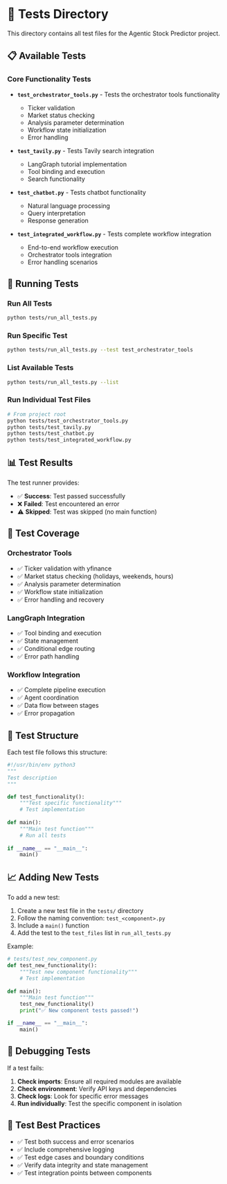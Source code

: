 # 🧪 Tests Directory

This directory contains all test files for the Agentic Stock Predictor project.

## 📋 Available Tests

### Core Functionality Tests
- **`test_orchestrator_tools.py`** - Tests the orchestrator tools functionality
  - Ticker validation
  - Market status checking
  - Analysis parameter determination
  - Workflow state initialization
  - Error handling

- **`test_tavily.py`** - Tests Tavily search integration
  - LangGraph tutorial implementation
  - Tool binding and execution
  - Search functionality

- **`test_chatbot.py`** - Tests chatbot functionality
  - Natural language processing
  - Query interpretation
  - Response generation

- **`test_integrated_workflow.py`** - Tests complete workflow integration
  - End-to-end workflow execution
  - Orchestrator tools integration
  - Error handling scenarios

## 🚀 Running Tests

### Run All Tests
```bash
python tests/run_all_tests.py
```

### Run Specific Test
```bash
python tests/run_all_tests.py --test test_orchestrator_tools
```

### List Available Tests
```bash
python tests/run_all_tests.py --list
```

### Run Individual Test Files
```bash
# From project root
python tests/test_orchestrator_tools.py
python tests/test_tavily.py
python tests/test_chatbot.py
python tests/test_integrated_workflow.py
```

## 📊 Test Results

The test runner provides:
- ✅ **Success**: Test passed successfully
- ❌ **Failed**: Test encountered an error
- ⚠️ **Skipped**: Test was skipped (no main function)

## 🎯 Test Coverage

### Orchestrator Tools
- ✅ Ticker validation with yfinance
- ✅ Market status checking (holidays, weekends, hours)
- ✅ Analysis parameter determination
- ✅ Workflow state initialization
- ✅ Error handling and recovery

### LangGraph Integration
- ✅ Tool binding and execution
- ✅ State management
- ✅ Conditional edge routing
- ✅ Error path handling

### Workflow Integration
- ✅ Complete pipeline execution
- ✅ Agent coordination
- ✅ Data flow between stages
- ✅ Error propagation

## 🔧 Test Structure

Each test file follows this structure:
```python
#!/usr/bin/env python3
"""
Test description
"""

def test_functionality():
    """Test specific functionality"""
    # Test implementation
    
def main():
    """Main test function"""
    # Run all tests
    
if __name__ == "__main__":
    main()
```

## 📈 Adding New Tests

To add a new test:

1. Create a new test file in the `tests/` directory
2. Follow the naming convention: `test_<component>.py`
3. Include a `main()` function
4. Add the test to the `test_files` list in `run_all_tests.py`

Example:
```python
# tests/test_new_component.py
def test_new_functionality():
    """Test new component functionality"""
    # Test implementation
    
def main():
    """Main test function"""
    test_new_functionality()
    print("✅ New component tests passed!")

if __name__ == "__main__":
    main()
```

## 🐛 Debugging Tests

If a test fails:

1. **Check imports**: Ensure all required modules are available
2. **Check environment**: Verify API keys and dependencies
3. **Check logs**: Look for specific error messages
4. **Run individually**: Test the specific component in isolation

## 📝 Test Best Practices

- ✅ Test both success and error scenarios
- ✅ Include comprehensive logging
- ✅ Test edge cases and boundary conditions
- ✅ Verify data integrity and state management
- ✅ Test integration points between components 